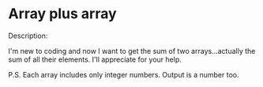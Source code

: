 # Array plus array
Description:

I'm new to coding and now I want to get the sum of two arrays...actually the sum of all their elements. I'll appreciate for your help.

P.S. Each array includes only integer numbers. Output is a number too.